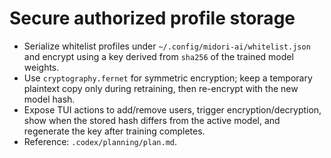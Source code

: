 # Secure authorized profile storage

- Serialize whitelist profiles under `~/.config/midori-ai/whitelist.json` and encrypt using a key derived from `sha256` of the trained model weights.
- Use `cryptography.fernet` for symmetric encryption; keep a temporary plaintext copy only during retraining, then re-encrypt with the new model hash.
- Expose TUI actions to add/remove users, trigger encryption/decryption, show when the stored hash differs from the active model, and regenerate the key after training completes.
- Reference: `.codex/planning/plan.md`.
